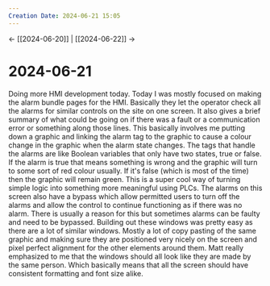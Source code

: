 ```yaml
---
Creation Date: 2024-06-21 15:05
---
```


<- [[2024-06-20]] | [[2024-06-22]]  ->

# 2024-06-21
Doing more HMI development today. Today I was mostly focused on making the alarm
bundle pages for the HMI. Basically they let the operator check all the alarms
for similar controls on the site on one screen. It also gives a brief summary of
what could be going on if there was a fault or a communication error or
something along those lines. This basically involves me putting down a graphic
and linking the alarm tag to the graphic to cause a colour change in the graphic
when the alarm state changes. The tags that handle the alarms are like Boolean
variables that only have two states, true or false. If the alarm is true that
means something is wrong and the graphic will turn to some sort of red colour
usually. If it's false (which is most of the time) then the graphic will remain
green. This is a super cool way of turning simple logic into something more
meaningful using PLCs. The alarms on this screen also have a bypass which allow
permitted users to turn off the alarms and allow the control to continue
functioning as if there was no alarm. There is usually a reason for this but
sometimes alarms can be faulty and need to be bypassed. Building out these
windows was pretty easy as there are a lot of similar windows. Mostly a lot of
copy pasting of the same graphic and making sure they are positioned very nicely
on the screen and pixel perfect alignment for the other elements around them.
Matt really emphasized to me that the windows should all look like they are made
by the same person. Which basically means that all the screen should have
consistent formatting and font size alike.